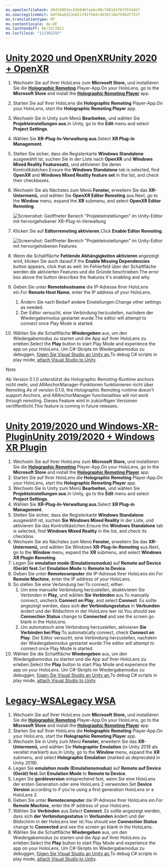 ```yaml
---
ms.openlocfilehash: 40d24083ec83b9d6faebc00cf801d1f6f55fddd7
ms.sourcegitcommit: bdf4babd13e021f41fb04cdb3611bb759bd77537
ms.translationtype: MT
ms.contentlocale: de-DE
ms.lasthandoff: 06/19/2021
ms.locfileid: "112392292"
---
```

# <a name="unity-2020--openxr"></a>[<span data-ttu-id="57064-101">Unity 2020 und OpenXR</span><span class="sxs-lookup"><span data-stu-id="57064-101">Unity 2020 + OpenXR</span></span>](#tab/openxr)

1. <span data-ttu-id="57064-102">Wechseln Sie auf Ihrer HoloLens zum **Microsoft Store,** und installieren Sie die **[Holographic Remoting](https://www.microsoft.com/store/p/holographic-remoting-player/9nblggh4sv40)** Player-App.</span><span class="sxs-lookup"><span data-stu-id="57064-102">On your HoloLens, go to the **Microsoft Store** and install the **[Holographic Remoting Player](https://www.microsoft.com/store/p/holographic-remoting-player/9nblggh4sv40)** app.</span></span>
1. <span data-ttu-id="57064-103">Starten Sie auf Ihrer HoloLens die **Holographic Remoting** Player-App.</span><span class="sxs-lookup"><span data-stu-id="57064-103">On your HoloLens, start the **Holographic Remoting Player** app.</span></span>
1. <span data-ttu-id="57064-104">Wechseln Sie in Unity zum Menü **Bearbeiten,** und wählen Sie **Projekteinstellungen aus.**</span><span class="sxs-lookup"><span data-stu-id="57064-104">In Unity, go to the **Edit** menu and select **Project Settings**.</span></span>
1. <span data-ttu-id="57064-105">Wählen Sie **XR-Plug-In-Verwaltung aus.**</span><span class="sxs-lookup"><span data-stu-id="57064-105">Select **XR Plug-in Management**.</span></span>
1. <span data-ttu-id="57064-106">Stellen Sie sicher, dass die Registerkarte **Windows Standalone** ausgewählt ist, suchen Sie in der Liste nach **OpenXR** und **Windows Mixed Reality Featuresatz,** und aktivieren Sie deren Kontrollkästchen.</span><span class="sxs-lookup"><span data-stu-id="57064-106">Ensure the **Windows Standalone** tab is selected, find **OpenXR** and **Windows Mixed Reality feature set** in the list, and check their checkboxes.</span></span>
1. <span data-ttu-id="57064-107">Wechseln Sie als Nächstes zum Menü **Fenster,** erweitern Sie das **XR-Untermenü,** und wählen Sie **OpenXR Editor Remoting** aus.</span><span class="sxs-lookup"><span data-stu-id="57064-107">Next, go to the **Window** menu, expand the **XR** submenu, and select **OpenXR Editor Remoting**.</span></span>

    ![Screenshot: Geöffneter Bereich "Projekteinstellungen" im Unity-Editor mit hervorgehobener XR-Plug-In-Verwaltung](../images/openxr-features-img-02.png)

1. <span data-ttu-id="57064-109">Klicken Sie auf **Editorremoting aktivieren.**</span><span class="sxs-lookup"><span data-stu-id="57064-109">Click **Enable Editor Remoting**.</span></span>

    ![Screenshot: Geöffneter Bereich "Projekteinstellungen" im Unity-Editor mit hervorgehobenen Features](../images/openxr-features-img-03.png)

1. <span data-ttu-id="57064-111">Wenn die Schaltfläche **Fehlende Abhängigkeiten aktivieren** angezeigt wird, klicken Sie auch darauf.</span><span class="sxs-lookup"><span data-stu-id="57064-111">If the **Enable Missing Dependencies** button appears, click that as well.</span></span> <span data-ttu-id="57064-112">Im Fehlerfeld über der Schaltfläche werden die aktivierten Features und die Gründe beschrieben.</span><span class="sxs-lookup"><span data-stu-id="57064-112">The error box above the button describes the features it's enabling and why.</span></span>
1. <span data-ttu-id="57064-113">Geben Sie unter **Remotehostname** die IP-Adresse Ihrer HoloLens ein.</span><span class="sxs-lookup"><span data-stu-id="57064-113">For **Remote Host Name**, enter the IP address of your HoloLens.</span></span>
   1. <span data-ttu-id="57064-114">Ändern Sie nach Bedarf andere Einstellungen.</span><span class="sxs-lookup"><span data-stu-id="57064-114">Change other settings as needed.</span></span>
   1. <span data-ttu-id="57064-115">Der Editor versucht, eine Verbindung herzustellen, nachdem der Wiedergabemodus gestartet wurde.</span><span class="sxs-lookup"><span data-stu-id="57064-115">The editor will attempt to connect once Play Mode is started.</span></span>
1. <span data-ttu-id="57064-116">Wählen Sie die Schaltfläche **Wiedergeben** aus, um den Wiedergabemodus zu starten und die App auf Ihrer HoloLens zu erleben.</span><span class="sxs-lookup"><span data-stu-id="57064-116">Select the **Play** button to start Play Mode and experience the app on your HoloLens.</span></span> <span data-ttu-id="57064-117">Um C#-Skripts im Wiedergabemodus zu debuggen, [fügen Sie Visual Studio an Unity an.](/visualstudio/gamedev/unity/get-started/using-visual-studio-tools-for-unity?pivots=windows)</span><span class="sxs-lookup"><span data-stu-id="57064-117">To debug C# scripts in play mode, [attach Visual Studio to Unity](/visualstudio/gamedev/unity/get-started/using-visual-studio-tools-for-unity?pivots=windows).</span></span>

> [!NOTE]
> <span data-ttu-id="57064-118">Ab Version 0.1.0 unterstützt die Holographic Remoting-Runtime anchors nicht mehr, und ARAnchorManager-Funktionen funktionieren nicht über Remoting.</span><span class="sxs-lookup"><span data-stu-id="57064-118">As of version 0.1.0, the Holographic Remoting runtime doesn’t support Anchors, and ARAnchorManager functionalities will not work through remoting.</span></span>  <span data-ttu-id="57064-119">Dieses Feature wird in zukünftigen Versionen veröffentlicht.</span><span class="sxs-lookup"><span data-stu-id="57064-119">This feature is coming in future releases.</span></span>

# <a name="unity-20192020--windows-xr-plugin"></a>[<span data-ttu-id="57064-120">Unity 2019/2020 und Windows-XR-Plugin</span><span class="sxs-lookup"><span data-stu-id="57064-120">Unity 2019/2020 + Windows XR Plugin</span></span>](#tab/winxr)

1. <span data-ttu-id="57064-121">Wechseln Sie auf Ihrer HoloLens zum **Microsoft Store,** und installieren Sie die **[Holographic Remoting](https://www.microsoft.com/store/p/holographic-remoting-player/9nblggh4sv40)** Player-App.</span><span class="sxs-lookup"><span data-stu-id="57064-121">On your HoloLens, go to the **Microsoft Store** and install the **[Holographic Remoting Player](https://www.microsoft.com/store/p/holographic-remoting-player/9nblggh4sv40)** app.</span></span>
1. <span data-ttu-id="57064-122">Starten Sie auf Ihrer HoloLens die **Holographic Remoting** Player-App.</span><span class="sxs-lookup"><span data-stu-id="57064-122">On your HoloLens, start the **Holographic Remoting Player** app.</span></span>
1. <span data-ttu-id="57064-123">Wechseln Sie in Unity zum Menü **Bearbeiten,** und wählen Sie **Projekteinstellungen aus.**</span><span class="sxs-lookup"><span data-stu-id="57064-123">In Unity, go to the **Edit** menu and select **Project Settings**.</span></span>
1. <span data-ttu-id="57064-124">Wählen Sie **XR-Plug-In-Verwaltung aus.**</span><span class="sxs-lookup"><span data-stu-id="57064-124">Select **XR Plug-in Management**.</span></span>
1. <span data-ttu-id="57064-125">Stellen Sie sicher, dass die Registerkarte **Windows Standalone** ausgewählt ist, suchen **Sie Windows Mixed Reality** in der Liste, und aktivieren Sie das Kontrollkästchen.</span><span class="sxs-lookup"><span data-stu-id="57064-125">Ensure the **Windows Standalone** tab is selected, find **Windows Mixed Reality** in the list, and check its checkbox.</span></span>
1. <span data-ttu-id="57064-126">Wechseln Sie als Nächstes zum Menü **Fenster,** erweitern Sie das **XR-Untermenü,** und wählen Sie Windows **XR-Plug-In-Remoting** aus.</span><span class="sxs-lookup"><span data-stu-id="57064-126">Next, go to the **Window** menu, expand the **XR** submenu, and select **Windows XR Plugin Remoting**.</span></span>
1. <span data-ttu-id="57064-127">Legen Sie **emulation mode (Emulationsmodus)** auf **Remote auf Device (Gerät) fest.**</span><span class="sxs-lookup"><span data-stu-id="57064-127">Set **Emulation Mode** to **Remote to Device**.</span></span>
1. <span data-ttu-id="57064-128">Geben Sie unter **Remotecomputer** die IP-Adresse Ihrer HoloLens ein.</span><span class="sxs-lookup"><span data-stu-id="57064-128">For **Remote Machine**, enter the IP address of your HoloLens.</span></span>
1. <span data-ttu-id="57064-129">So stellen Sie eine Verbindung her:</span><span class="sxs-lookup"><span data-stu-id="57064-129">To connect, either:</span></span>
   1. <span data-ttu-id="57064-130">Um eine manuelle Verbindung herzustellen, deaktivieren Sie Verbinden in **Play,** und wählen **Sie Verbinden** aus.</span><span class="sxs-lookup"><span data-stu-id="57064-130">To manually connect, uncheck **Connect on Play**, and select **Connect**.</span></span> <span data-ttu-id="57064-131">Es sollte angezeigt werden, dass sich **der Verbindungsstatus** in **Verbunden** ändert und der Bildschirm in der HoloLens leer ist.</span><span class="sxs-lookup"><span data-stu-id="57064-131">You should see **Connection Status** change to **Connected** and see the screen go blank in the HoloLens.</span></span>
   1. <span data-ttu-id="57064-132">Um automatisch eine Verbindung herzustellen, aktivieren **Sie Verbinden bei Play**.</span><span class="sxs-lookup"><span data-stu-id="57064-132">To automatically connect, check **Connect on Play**.</span></span> <span data-ttu-id="57064-133">Der Editor versucht, eine Verbindung herzustellen, nachdem der Wiedergabemodus gestartet wurde.</span><span class="sxs-lookup"><span data-stu-id="57064-133">The editor will attempt to connect once Play Mode is started.</span></span>
1. <span data-ttu-id="57064-134">Wählen Sie die Schaltfläche **Wiedergeben** aus, um den Wiedergabemodus zu starten und die App auf Ihrer HoloLens zu erleben.</span><span class="sxs-lookup"><span data-stu-id="57064-134">Select the **Play** button to start Play Mode and experience the app on your HoloLens.</span></span> <span data-ttu-id="57064-135">Um C#-Skripts im Wiedergabemodus zu debuggen, [fügen Sie Visual Studio an Unity an.](/visualstudio/gamedev/unity/get-started/using-visual-studio-tools-for-unity?pivots=windows)</span><span class="sxs-lookup"><span data-stu-id="57064-135">To debug C# scripts in play mode, [attach Visual Studio to Unity](/visualstudio/gamedev/unity/get-started/using-visual-studio-tools-for-unity?pivots=windows).</span></span>

# <a name="legacy-wsa"></a>[<span data-ttu-id="57064-136">Legacy-WSA</span><span class="sxs-lookup"><span data-stu-id="57064-136">Legacy WSA</span></span>](#tab/wsa)

1. <span data-ttu-id="57064-137">Wechseln Sie auf Ihrer HoloLens zum **Microsoft Store,** und installieren Sie die **[Holographic Remoting](https://www.microsoft.com/store/p/holographic-remoting-player/9nblggh4sv40)** Player-App.</span><span class="sxs-lookup"><span data-stu-id="57064-137">On your HoloLens, go to the **Microsoft Store** and install the **[Holographic Remoting Player](https://www.microsoft.com/store/p/holographic-remoting-player/9nblggh4sv40)** app.</span></span>
1. <span data-ttu-id="57064-138">Starten Sie auf Ihrer HoloLens die **Holographic Remoting** Player-App.</span><span class="sxs-lookup"><span data-stu-id="57064-138">On your HoloLens, start the **Holographic Remoting Player** app.</span></span>
1. <span data-ttu-id="57064-139">Wechseln Sie in Unity zum Menü **Fenster,** erweitern Sie das **XR-Untermenü,** und wählen Sie **Holographic Emulation** (in Unity 2019 als veraltet markiert) aus.</span><span class="sxs-lookup"><span data-stu-id="57064-139">In Unity, go to the **Window** menu, expand the **XR** submenu, and select **Holographic Emulation** (marked as deprecated in Unity 2019).</span></span>
1. <span data-ttu-id="57064-140">Legen Sie **emulation mode (Emulationsmodus)** auf **Remote auf Device (Gerät) fest.**</span><span class="sxs-lookup"><span data-stu-id="57064-140">Set **Emulation Mode** to **Remote to Device**.</span></span>
1. <span data-ttu-id="57064-141">Legen Sie **geräteversion** entsprechend fest, wenn Sie eine HoloLens der ersten Generation oder eine HoloLens 2 verwenden.</span><span class="sxs-lookup"><span data-stu-id="57064-141">Set **Device Version** according to if you're using a first generation HoloLens or a HoloLens 2.</span></span>
1. <span data-ttu-id="57064-142">Geben Sie unter **Remotecomputer** die IP-Adresse Ihrer HoloLens ein.</span><span class="sxs-lookup"><span data-stu-id="57064-142">For **Remote Machine**, enter the IP address of your HoloLens.</span></span>
1. <span data-ttu-id="57064-143">Wählen Sie **Verbinden** aus.</span><span class="sxs-lookup"><span data-stu-id="57064-143">Select **Connect**.</span></span> <span data-ttu-id="57064-144">Es sollte angezeigt werden, dass sich **der Verbindungsstatus** in **Verbunden** ändert und der Bildschirm in der HoloLens leer ist.</span><span class="sxs-lookup"><span data-stu-id="57064-144">You should see **Connection Status** change to **Connected** and see the screen go blank in the HoloLens.</span></span>
1. <span data-ttu-id="57064-145">Wählen Sie die Schaltfläche **Wiedergeben** aus, um den Wiedergabemodus zu starten und die App auf Ihrer HoloLens zu erleben.</span><span class="sxs-lookup"><span data-stu-id="57064-145">Select the **Play** button to start Play Mode and experience the app on your HoloLens.</span></span> <span data-ttu-id="57064-146">Um C#-Skripts im Wiedergabemodus zu debuggen, [fügen Sie Visual Studio an Unity an.](/visualstudio/gamedev/unity/get-started/using-visual-studio-tools-for-unity?pivots=windows)</span><span class="sxs-lookup"><span data-stu-id="57064-146">To debug C# scripts in play mode, [attach Visual Studio to Unity](/visualstudio/gamedev/unity/get-started/using-visual-studio-tools-for-unity?pivots=windows).</span></span>
